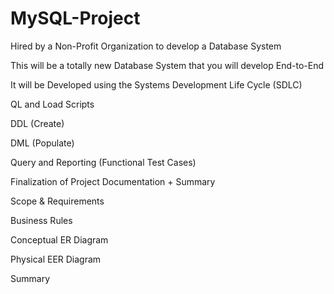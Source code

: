 # MySQL-Project


Hired by a Non-Profit Organization to develop a Database System

This will be a totally new Database System that you will develop End-to-End 

It will be Developed using the Systems Development Life Cycle (SDLC)

QL and Load Scripts

DDL (Create)

DML (Populate)

Query and Reporting (Functional Test Cases)

Finalization of Project Documentation + Summary

Scope & Requirements

Business Rules

Conceptual ER Diagram

Physical EER Diagram

Summary
